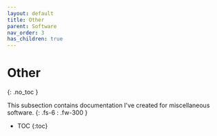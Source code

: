 ```yaml
---
layout: default
title: Other
parent: Software
nav_order: 3
has_children: true
---
```


# Other
{: .no_toc }

This subsection contains documentation I've created for miscellaneous software.
{: .fs-6 : .fw-300 }

- TOC
{:toc}
